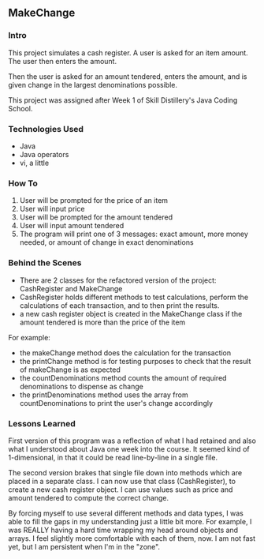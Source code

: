 ## MakeChange

### Intro
This project simulates a cash register.  A user is asked for an item amount.
The user then enters the amount.

Then the user is asked for an amount
tendered, enters the amount, and is given change in the largest
denominations possible.

This project was assigned after Week 1 of Skill Distillery's Java Coding
School.

### Technologies Used
* Java
* Java operators
* vi, a little

### How To
1) User will be prompted for the price of an item
2) User will input price
3) User will be prompted for the amount tendered
4) User will input amount tendered
5) The program will print one of 3 messages: exact amount, more money needed, or amount of change in exact denominations

### Behind the Scenes
*   There are 2 classes for the refactored version of the project: CashRegister and MakeChange
*   CashRegister holds different methods to test calculations, perform the calculations of each transaction, and to then print the results.
*   a new cash register object is created in the MakeChange class if the amount tendered is more than the price of the item

  For example:
  *   the makeChange method does the calculation for the transaction
  *   the printChange method is for testing purposes to check that the result of makeChange is as expected
  *   the countDenominations method counts the amount of required denominations to dispense as change
  *  the printDenominations method uses the array from countDenominations to print the user's change accordingly

### Lessons Learned
First version of this program was a reflection of what I had retained and also what I understood about Java one week into the course.  It seemed kind of 1-dimensional, in that it could be read line-by-line in a single file.  

The second version brakes that single file down into methods which are placed in a separate class.  I can now use that class (CashRegister), to create a new cash register object.  I can use values such as price and amount tendered to compute the correct change.  

By forcing myself to use several different methods and data types, I was able to fill the gaps in my understanding just a little bit more.  For example, I was REALLY having a hard time wrapping my head around objects and arrays.  I feel slightly more comfortable with each of them, now.  I am not fast yet, but I am persistent when I'm in the "zone".
